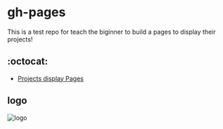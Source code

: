 # gh-pages
This is a test repo for teach the biginner to build a pages to display their projects!

## :octocat:
* [Projects display Pages](http://xgqfrms.github.io/gh-pages)
## logo
![logo](https://github.com/xgqfrms/cdn/blob/gh-pages/images/logo_x.png)
